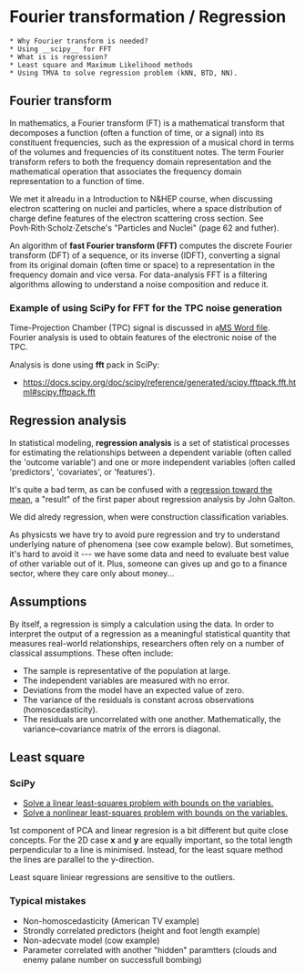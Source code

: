 # Fourier transformation / Regression
    * Why Fourier transform is needed?
    * Using __scipy__ for FFT
    * What is is regression?
    * Least square and Maximum Likelihood methods
    * Using TMVA to solve regression problem (kNN, BTD, NN).

## Fourier transform

In mathematics, a Fourier transform (FT) is a mathematical transform that decomposes a function (often a function of time, or a signal) into its constituent frequencies, such as the expression of a musical chord in terms of the volumes and frequencies of its constituent notes. The term Fourier transform refers to both the frequency domain representation and the mathematical operation that associates the frequency domain representation to a function of time. 

We met it alreadu in a Introduction to N&HEP course, when discussing electron scattering on nuclei and particles, where a space distribution of charge define features of the electron scattering cross section. See Povh·Rith·Scholz·Zetsche's "Particles and Nuclei" (page 62 and futher).

An algorithm of **fast Fourier transform (FFT)** computes the discrete Fourier transform (DFT) of a sequence, or its inverse (IDFT), converting a signal from its original domain (often time or space) to a representation in the frequency domain and vice versa. For data-analysis FFT is a filtering algorithms allowing to understand a noise composition and reduce it.

### Example of using SciPy for FFT for the TPC noise generation
Time-Projection Chamber (TPC) signal is discussed in a[MS Word file](https://github.com/aleksha/electronic-noise/blob/master/docs/MC4NOISE.docx). Fourier analysis is used to obtain features of the electronic noise of the TPC.

Analysis is done using **fft** pack in SciPy:
  * https://docs.scipy.org/doc/scipy/reference/generated/scipy.fftpack.fft.html#scipy.fftpack.fft

## Regression analysis

In statistical modeling, **regression analysis** is a set of statistical processes 
for estimating the relationships between a dependent variable (often called 
the 'outcome variable') and one or more independent variables (often called 
'predictors', 'covariates', or 'features'). 

It's quite a bad term, as can be confused with a 
[regression toward the mean](https://en.wikipedia.org/wiki/Regression_toward_the_mean),
a "result" of the first paper about regression analysis by John Galton.

We did alredy regression, when were construction classification variables.

As physicsts we have try to avoid pure regression and try to understand 
underlying nature of phenomena (see cow example below). But sometimes,
it's hard to avoid it --- we  have some data and need to evaluate best 
value of other variable out of it. Plus, someone can gives up and go
to a finance sector, where they care only about money...

## Assumptions
By itself, a regression is simply a calculation using the data. In order to interpret the output 
of a regression as a meaningful statistical quantity that measures real-world relationships, 
researchers often rely on a number of classical assumptions. These often include:

  * The sample is representative of the population at large.
  * The independent variables are measured with no error.
  * Deviations from the model have an expected value of zero. 
  * The variance of the residuals is constant across observations (homoscedasticity).
  * The residuals are uncorrelated with one another. Mathematically, the variance–covariance 
    matrix of the errors is diagonal.

## Least square

### SciPy
 * [Solve a linear least-squares problem with bounds on the variables.](https://docs.scipy.org/doc/scipy/reference/generated/scipy.optimize.lsq_linear.html)
 * [Solve a nonlinear least-squares problem with bounds on the variables.](https://docs.scipy.org/doc/scipy/reference/generated/scipy.optimize.least_squares.html)

1st component of PCA and linear regresion is a bit different but quite close concepts.
For the 2D case **x** and **y** are equally important, so the total length perpendicular
to a line is minimised. Instead, for the least square method the lines are parallel
to the y-direction.

Least square liniear regressions are sensitive to the outliers.




### Typical mistakes

  * Non-homoscedasticity (American TV example)
  * Strondly correlated predictors (height and foot length example)
  * Non-adecvate model (cow example)
  * Parameter correlated with another "hidden" paramtters 
     (clouds and enemy palane number on successfull bombing)
